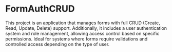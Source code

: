 # FormAuthCRUD
This project is an application that manages forms with full CRUD (Create, Read, Update, Delete) support. Additionally, it includes a user authentication system and role management, allowing access control based on specific permissions. Ideal for systems where forms require validations and controlled access depending on the type of user.
